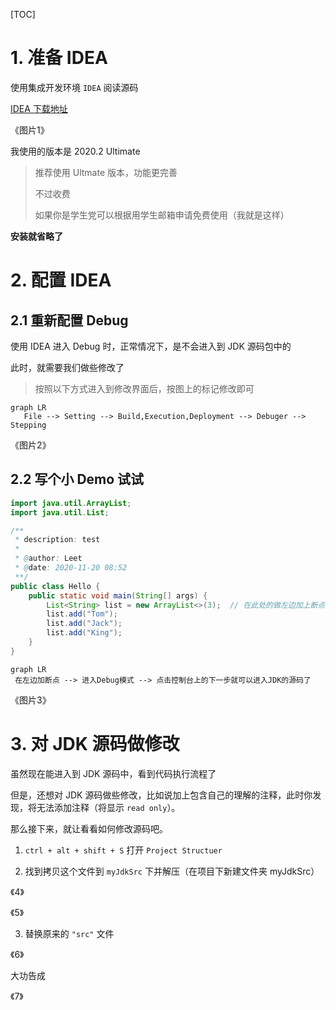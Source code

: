 [TOC]

# 1.  准备 IDEA

使用集成开发环境 `IDEA` 阅读源码

[IDEA 下载地址](https://www.jetbrains.com/idea/download/#section=windows)

《图片1》

我使用的版本是 2020.2 Ultimate

> 推荐使用 Ultmate 版本，功能更完善
>
> 不过收费
>
> 如果你是学生党可以根据用学生邮箱申请免费使用（我就是这样）

**安装就省略了**



# 2.  配置 IDEA

## 2.1  重新配置 Debug

使用 IDEA 进入 Debug 时，正常情况下，是不会进入到 JDK 源码包中的

此时，就需要我们做些修改了

> 按照以下方式进入到修改界面后，按图上的标记修改即可

```mermaid
graph LR
   File --> Setting --> Build,Execution,Deployment --> Debuger --> Stepping 
```

《图片2》

## 2.2  写个小 Demo 试试

```java
import java.util.ArrayList;
import java.util.List;

/**
 * description: test
 *
 * @author: Leet
 * @date: 2020-11-20 08:52
 **/
public class Hello {
    public static void main(String[] args) {
        List<String> list = new ArrayList<>(3);  // 在此处的做左边加上断点
        list.add("Tom");
        list.add("Jack");
        list.add("King");
    }
}
```

```mermaid
graph LR
 在左边加断点 --> 进入Debug模式 --> 点击控制台上的下一步就可以进入JDK的源码了
```



《图片3》

# 3.  对 JDK 源码做修改

虽然现在能进入到 JDK 源码中，看到代码执行流程了

但是，还想对 JDK 源码做些修改，比如说加上包含自己的理解的注释，此时你发现，将无法添加注释（将显示 `read only`）。

那么接下来，就让看看如何修改源码吧。

1. `ctrl + alt + shift + S` 打开 `Project Structuer`

2. 找到拷贝这个文件到 `myJdkSrc` 下并解压（在项目下新建文件夹 myJdkSrc）

《4》

《5》

3. 替换原来的 `"src"` 文件

《6》

大功告成

《7》

